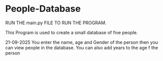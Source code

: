# People-Database

RUN THE main.py FILE TO RUN THE PROGRAM.

This Program is used to create a small database of five people.

21-09-2025
You enter the name, age and Gender of the person then you can view people in the database. You can also add years to the age f the person